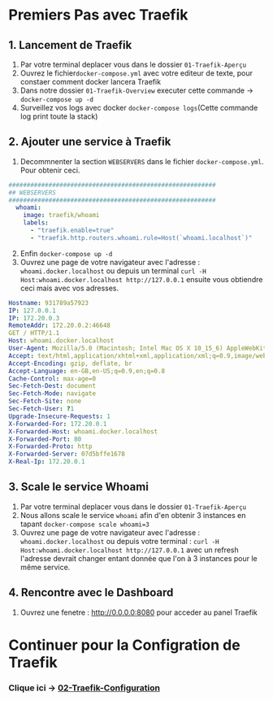 # Premiers Pas avec Traefik

## 1. Lancement de Traefik
1. Par votre terminal deplacer vous dans le dossier `01-Traefik-Aperçu`
2. Ouvrez le fichier`docker-compose.yml` avec votre editeur de texte, pour constaer comment docker lancera Traefik
3. Dans notre dossier `01-Traefik-Overview` executer cette commande -> `docker-compose up -d`
4. Surveillez vos logs avec docker `docker-compose logs`(Cette commande log print toute la stack)

##  2. Ajouter une service à Traefik
1. Decommnenter la section `WEBSERVERS` dans le fichier `docker-compose.yml`. Pour obtenir ceci.

```yaml
#########################################################
## WEBSERVERS
#########################################################
  whoami:
    image: traefik/whoami
    labels: 
      - "traefik.enable=true"
      - "traefik.http.routers.whoami.rule=Host(`whoami.localhost`)"
```

2. Enfin `docker-compose up -d`
3. Ouvrez une page de votre navigateur avec l'adresse : `whoami.docker.localhost`  ou depuis un terminal `curl -H Host:whoami.docker.localhost http://127.0.0.1` ensuite vous obtiendre ceci mais avec vos adresses.

```yml
Hostname: 931789a57923
IP: 127.0.0.1
IP: 172.20.0.3
RemoteAddr: 172.20.0.2:46648
GET / HTTP/1.1
Host: whoami.docker.localhost
User-Agent: Mozilla/5.0 (Macintosh; Intel Mac OS X 10_15_6) AppleWebKit/537.36 (KHTML, like Gecko) Chrome/84.0.4147.89 Safari/537.36
Accept: text/html,application/xhtml+xml,application/xml;q=0.9,image/webp,image/apng,*/*;q=0.8,application/signed-exchange;v=b3;q=0.9
Accept-Encoding: gzip, deflate, br
Accept-Language: en-GB,en-US;q=0.9,en;q=0.8
Cache-Control: max-age=0
Sec-Fetch-Dest: document
Sec-Fetch-Mode: navigate
Sec-Fetch-Site: none
Sec-Fetch-User: ?1
Upgrade-Insecure-Requests: 1
X-Forwarded-For: 172.20.0.1
X-Forwarded-Host: whoami.docker.localhost
X-Forwarded-Port: 80
X-Forwarded-Proto: http
X-Forwarded-Server: 07d5bffe1678
X-Real-Ip: 172.20.0.1

```

##  3. Scale le service Whoami
1. Par votre terminal deplacer vous dans le dossier `01-Traefik-Aperçu`
2. Nous allons scale le service `whoami` afin d'en obtenir 3 instances en tapant `docker-compose scale whoami=3`
3. Ouvrez une page de votre navigateur avec l'adresse : `whoami.docker.localhost`  ou depuis votre terminal : `curl -H Host:whoami.docker.localhost http://127.0.0.1` avec un refresh l'adresse devrait changer entant donnée que l'on à 3 instances pour le même service.

##  4. Rencontre avec le Dashboard
1. Ouvrez une fenetre : http://0.0.0.0:8080 pour acceder au panel Traefik


# Continuer pour la Configration de Traefik

### Clique ici -> [02-Traefik-Configuration](https://github.com/M0okz/Traefik-Udemy/tree/main/02-Traefik-Configuration/traefik-configuration.md)